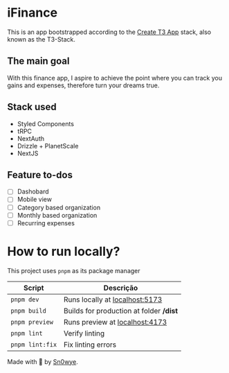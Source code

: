 # iFinance

This is an app bootstrapped according to the [Create T3 App](https://create.t3.gg) stack, also known as the T3-Stack.

## The main goal

With this finance app, I aspire to achieve the point where you can track you gains and expenses, therefore turn your dreams true.

## Stack used

- Styled Components
- tRPC
- NextAuth
- Drizzle + PlanetScale
- NextJS

## Feature to-dos

- [ ] Dashobard
- [ ] Mobile view
- [ ] Category based organization
- [ ] Monthly based organization
- [ ] Recurring expenses

# How to run locally?

This project uses `pnpm` as its package manager

| Script          | Descrição                                                |
| --------------- | -------------------------------------------------------- |
| `pnpm dev`      | Runs locally at [localhost:5173](https://localhost:5173) |
| `pnpm build`    | Builds for production at folder **/dist**                |
| `pnpm preview`  | Runs preview at [localhost:4173](https://localhost:4173) |
| `pnpm lint`     | Verify linting                                           |
| `pnpm lint:fix` | Fix linting errors                                       |

Made with 💜 by [Sn0wye](https://github.com/Sn0wye).
